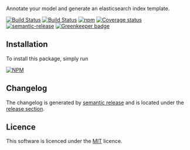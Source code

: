 Annotate your model and generate an elasticsearch index template.

[![Build Status](https://travis-ci.org/smartive/es-model.svg)](https://travis-ci.org/smartive/es-model)
[![Build Status](https://ci.appveyor.com/api/projects/status/7m14ruqjaopwbfn4?svg=true)](https://ci.appveyor.com/project/buehler/es-model)
[![npm](https://img.shields.io/npm/v/es-model.svg?maxAge=3600)](https://www.npmjs.com/package/es-model)
[![Coverage status](https://img.shields.io/coveralls/smartive/es-model.svg?maxAge=3600)](https://coveralls.io/github/smartive/es-model)
[![semantic-release](https://img.shields.io/badge/%20%20%F0%9F%93%A6%F0%9F%9A%80-semantic--release-e10079.svg)](https://github.com/semantic-release/semantic-release)
[![Greenkeeper badge](https://badges.greenkeeper.io/smartive/es-model.svg)](https://greenkeeper.io/)

## Installation

To install this package, simply run

[![NPM](https://nodei.co/npm/es-model.png?downloads=true&stars=true)](https://nodei.co/npm/es-model/)

## Changelog

The changelog is generated by [semantic release](https://github.com/semantic-release/semantic-release) and is located under
the [release section](https://github.com/smartive/es-model/releases).

## Licence

This software is licenced under the [MIT](LICENSE) licence.
